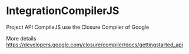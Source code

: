 # IntegrationCompilerJS
Project API CompileJS use the Closure Compiler of Google

More details
https://developers.google.com/closure/compiler/docs/gettingstarted_api
